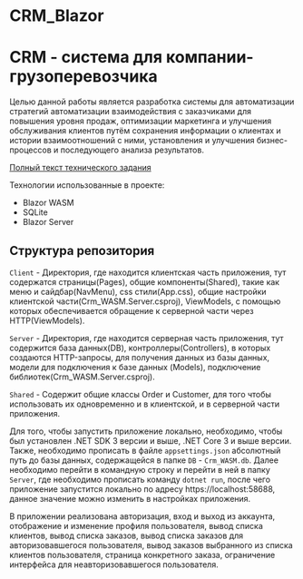 # CRM_Blazor

# CRM - система для компании-грузоперевозчика

Целью данной работы является разработка системы для автоматизации стратегий автоматизации взаимодействия с заказчиками для повышения уровня продаж, оптимизации маркетинга и улучшения обслуживания клиентов путём сохранения информации о клиентах и истории взаимоотношений с ними, установления и улучшения бизнес-процессов и последующего анализа результатов.

[Полный текст технического задания](https://docs.google.com/document/d/11Ww-Y7HftGWpbmltUG04NhCKCJpe_OKtoM-xGl08amg/edit?usp=sharing) 

Технологии использованные в проекте:
 - Blazor WASM
 - SQLite
 - Blazor Server
 
 ## Структура репозитория

```Client``` - Директория, где находится клиентская часть приложения, тут содержатся страницы(Pages), общие компоненты(Shared), такие как меню и сайдбар(NavMenu), css стили(App.css), общие настройки клиентской части(Crm_WASM.Server.csproj), ViewModels, с помощью которых обеспечивается обращение к серверной части через HTTP(ViewModels).

```Server``` - Директория, где находится серверная часть приложения, тут содержится база данных(DB), контроллеры(Controllers), в которых создаются HTTP-запросы, для получения данных из базы данных, модели для подключения к базе данных (Models), подключение библиотек(Crm_WASM.Server.csproj).

```Shared``` - Содержит общие классы Order и Customer, для того чтобы использовать их одновременно и в клиентской, и в серверной части приложения.

Для того, чтобы запустить приложение локально, необходимо, чтобы был установлен .NET SDK 3 версии и выше, .NET Core 3 и выше версии. Также, необходимо прописать в файле ```appsettings.json``` абсолютный путь до базы данных, содержащейся в папке ```DB``` - ```Crm_WASM.db```.
Далее необходимо перейти в командную строку и перейти в ней в папку ```Server```, где необходимо прописать команду ```dotnet run```, после чего приложение запустится локально по адресу https://localhost:58688, данное значение можно изменить в настройках приложения.

В приложении реализована авторизация, вход и выход из аккаунта, отображение и изменение профиля пользователя, вывод списка клиентов, вывод списка заказов, вывод списка заказов для авторизовавшегося пользователя, вывод заказов выбранного из списка клиентов пользователя, страница конкретного заказа, ограничение интерфейса для неавторизовавшегося пользователя.


